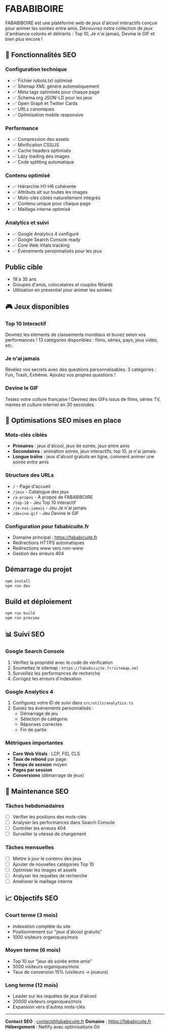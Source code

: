 # FABABIBOIRE

FABABIBOIRE est une plateforme web de jeux d'alcool interactifs conçue pour animer les soirées entre amis. Découvrez notre collection de jeux d'ambiance colorés et délirants : Top 10, Je n'ai jamais, Devine le GIF et bien plus encore !

## 🎯 Fonctionnalités SEO

### Configuration technique
- ✅ Fichier robots.txt optimisé
- ✅ Sitemap XML généré automatiquement
- ✅ Meta tags optimisés pour chaque page
- ✅ Schema.org JSON-LD pour les jeux
- ✅ Open Graph et Twitter Cards
- ✅ URLs canoniques
- ✅ Optimisation mobile responsive

### Performance
- ✅ Compression des assets
- ✅ Minification CSS/JS
- ✅ Cache headers optimisés
- ✅ Lazy loading des images
- ✅ Code splitting automatique

### Contenu optimisé
- ✅ Hiérarchie H1-H6 cohérente
- ✅ Attributs alt sur toutes les images
- ✅ Mots-clés ciblés naturellement intégrés
- ✅ Contenu unique pour chaque page
- ✅ Maillage interne optimisé

### Analytics et suivi
- ✅ Google Analytics 4 configuré
- ✅ Google Search Console ready
- ✅ Core Web Vitals tracking
- ✅ Événements personnalisés pour les jeux

## Public cible
- 18 à 35 ans
- Groupes d'amis, colocataires et couples fêtards
- Utilisation en présentiel pour animer les soirées

## 🎮 Jeux disponibles

### Top 10 Interactif
Devinez les éléments de classements mondiaux et buvez selon vos performances ! 13 catégories disponibles : films, séries, pays, jeux vidéo, etc.

### Je n'ai jamais
Révélez vos secrets avec des questions personnalisables. 3 catégories : Fun, Trash, Extrême. Ajoutez vos propres questions !

### Devine le GIF
Testez votre culture française ! Devinez des GIFs issus de films, séries TV, memes et culture internet en 30 secondes.

## 🚀 Optimisations SEO mises en place

### Mots-clés ciblés
- **Primaires** : jeux d'alcool, jeux de soirée, jeux entre amis
- **Secondaires** : animation soirée, jeux interactifs, top 10, je n'ai jamais
- **Longue traîne** : jeux d'alcool gratuits en ligne, comment animer une soirée entre amis

### Structure des URLs
- `/` - Page d'accueil
- `/jeux` - Catalogue des jeux
- `/a-propos` - À propos de FABABIBOIRE
- `/top-10` - Jeu Top 10 interactif
- `/je-nai-jamais` - Jeu Je n'ai jamais
- `/devine-gif` - Jeu Devine le GIF

### Configuration pour fababicuite.fr
- Domaine principal : https://fababicuite.fr
- Redirections HTTPS automatiques
- Redirections www vers non-www
- Gestion des erreurs 404

## Démarrage du projet
```bash
npm install
npm run dev
```

## Build et déploiement
```bash
npm run build
npm run preview
```

## 📊 Suivi SEO

### Google Search Console
1. Vérifiez la propriété avec le code de vérification
2. Soumettez le sitemap : `https://fababicuite.fr/sitemap.xml`
3. Surveillez les performances de recherche
4. Corrigez les erreurs d'indexation

### Google Analytics 4
1. Configurez votre ID de suivi dans `src/utils/analytics.ts`
2. Suivez les événements personnalisés :
   - Démarrage de jeu
   - Sélection de catégorie
   - Réponses correctes
   - Fin de partie

### Métriques importantes
- **Core Web Vitals** : LCP, FID, CLS
- **Taux de rebond** par page
- **Temps de session** moyen
- **Pages par session**
- **Conversions** (démarrage de jeux)

## 🔧 Maintenance SEO

### Tâches hebdomadaires
- [ ] Vérifier les positions des mots-clés
- [ ] Analyser les performances dans Search Console
- [ ] Contrôler les erreurs 404
- [ ] Surveiller la vitesse de chargement

### Tâches mensuelles
- [ ] Mettre à jour le contenu des jeux
- [ ] Ajouter de nouvelles catégories Top 10
- [ ] Optimiser les images et assets
- [ ] Analyser les requêtes de recherche
- [ ] Améliorer le maillage interne

## 📈 Objectifs SEO

### Court terme (3 mois)
- Indexation complète du site
- Positionnement sur "jeux d'alcool gratuits"
- 1000 visiteurs organiques/mois

### Moyen terme (6 mois)
- Top 10 sur "jeux de soirée entre amis"
- 5000 visiteurs organiques/mois
- Taux de conversion 15% (visiteurs → joueurs)

### Long terme (12 mois)
- Leader sur les requêtes de jeux d'alcool
- 20000 visiteurs organiques/mois
- Expansion vers d'autres mots-clés

---

**Contact SEO** : contact@fababicuite.fr
**Domaine** : https://fababicuite.fr
**Hébergement** : Netlify avec optimisations Git